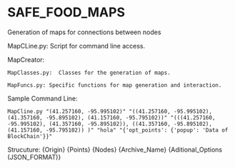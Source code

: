 # SAFE_FOOD_MAPS
Generation of maps for connections between nodes

MapCLine.py: Script for command line access.

MapCreator:

    MapClasses.py:	Classes for the generation of maps.

    MapFuncs.py: Specific functions for map generation and interaction.

Sample Command Line: 

    MapCline.py "(41.257160, -95.995102)" "((41.257160, -95.995102), (41.357160, -95.895102), (41.157160, -95.795102))" "(((41.257160, -95.995102), (41.357160, -95.895102)), ((41.357160, -95.895102), (41.157160, -95.795102)) )" "hola" "{'opt_points': {'popup': 'Data of BlockChain'}}"

Strucuture: {Origin} {Points} {Nodes} {Archive_Name} {Aditional_Options (JSON_FORMAT)}
